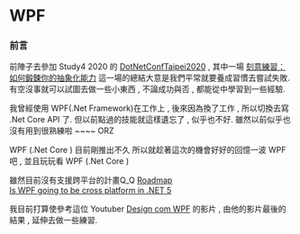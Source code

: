 # WPF
### 前言
前陣子去參加 Study4 2020 的 [DotNetConfTaipei2020](https://github.com/Study4/DotNetConfTaipei2020/tree/master/slides) , 
其中一場 [刻意練習：如何鍛鍊你的抽象化能力](https://github.com/Study4/DotNetConfTaipei2020/blob/master/slides/%E5%88%BB%E6%84%8F%E7%B7%B4%E7%BF%92%EF%BC%9A%E5%A6%82%E4%BD%95%E9%8D%9B%E9%8D%8A%E4%BD%A0%E7%9A%84%E6%8A%BD%E8%B1%A1%E5%8C%96%E8%83%BD%E5%8A%9B%20%231%20-%20Andrew%20Wu.pdf) 這一場的總結大意是我們平常就要養成習慣去嘗試失敗. 
有空沒事就可以試圖去做一些小東西 , 不論成功與否 , 都能從中學習到一些經驗.

我曾經使用 WPF(.Net Framework)在工作上 , 後來因為換了工作 , 所以切換去寫 .Net Core API 了.
但以前點過的技能就這樣遺忘了 , 似乎也不好.
雖然以前似乎也沒有用到很熟練啦 ~~~~ ORZ

WPF (.Net Core ) 目前剛推出不久
所以就趁著這次的機會好好的回憶一波 WPF 吧 , 並且玩玩看 WPF (.Net Core ) 

雖然目前沒有支援跨平台的計畫Q_Q
[Roadmap](https://github.com/dotnet/wpf/blob/master/roadmap.md)       
[Is WPF going to be cross platform in .NET 5](https://www.reddit.com/r/dotnet/comments/bmq1py/is_wpf_going_to_be_cross_platform_in_net_5/)


我目前打算使參考這位 Youtuber [Design com WPF](https://www.youtube.com/c/DesigncomWPF/videos) 的影片 , 
由他的影片最後的結果 , 延伸去做一些練習.

